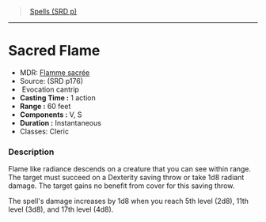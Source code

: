 ﻿---
!SpellItem
Name: Sacred Flame
AltName: '[Flamme sacrée](hd_spells_flamme_sacree.md)'
Type: Evocation
Level: cantrip
CastingTime: 1 action
Range: 60 feet
Components: V, S
Duration: Instantaneous
Classes: Cleric
Family: SpellVO
Source: (SRD p176)
Id: spells_vo.md#sacred-flame
ParentLink: spells_vo.md#spells-srd-p
ParentName: Spells (SRD p)
NameLevel: 1
Attributes:
  Name: Sacred Flame
  Markdown: >+
    # <!--Name-->Sacred Flame<!--/Name-->


    - MDR: <!--AltName-->[Flamme sacrée](hd_spells_flamme_sacree.md)<!--/AltName-->

    - Source: <!--Source-->(SRD p176)<!--/Source-->

    -  <!--Type-->Evocation<!--/Type--> <!--Level-->cantrip<!--/Level-->

    - **Casting Time :** <!--CastingTime-->1 action<!--/CastingTime-->

    - **Range :** <!--Range-->60 feet<!--/Range-->

    - **Components :** <!--Components-->V, S<!--/Components-->

    - **Duration :** <!--Duration-->Instantaneous<!--/Duration-->

    - Classes: <!--Classes-->Cleric<!--/Classes-->


    ### Description


    Flame like radiance descends on a creature that you can see within range. The target must succeed on a Dexterity saving throw or take 1d8 radiant damage. The target gains no benefit from cover for this saving throw.


    The spell's damage increases by 1d8 when you reach 5th level (2d8), 11th level (3d8), and 17th level (4d8).

  AltName: '[Flamme sacrée](hd_spells_flamme_sacree.md)'
  Source: (SRD p176)
  Type: Evocation
  Level: cantrip
  CastingTime: 1 action
  Range: 60 feet
  Components: V, S
  Duration: Instantaneous
  Classes: Cleric
AttributesDictionary: >+
  Name: Sacred Flame

  Markdown: >+

    # <!--Name-->Sacred Flame<!--/Name-->





    - MDR: <!--AltName-->[Flamme sacrée](hd_spells_flamme_sacree.md)<!--/AltName-->



    - Source: <!--Source-->(SRD p176)<!--/Source-->



    -  <!--Type-->Evocation<!--/Type--> <!--Level-->cantrip<!--/Level-->



    - **Casting Time :** <!--CastingTime-->1 action<!--/CastingTime-->



    - **Range :** <!--Range-->60 feet<!--/Range-->



    - **Components :** <!--Components-->V, S<!--/Components-->



    - **Duration :** <!--Duration-->Instantaneous<!--/Duration-->



    - Classes: <!--Classes-->Cleric<!--/Classes-->





    ### Description





    Flame like radiance descends on a creature that you can see within range. The target must succeed on a Dexterity saving throw or take 1d8 radiant damage. The target gains no benefit from cover for this saving throw.





    The spell's damage increases by 1d8 when you reach 5th level (2d8), 11th level (3d8), and 17th level (4d8).



  AltName: '[Flamme sacrée](hd_spells_flamme_sacree.md)'

  Source: (SRD p176)

  Type: Evocation

  Level: cantrip

  CastingTime: 1 action

  Range: 60 feet

  Components: V, S

  Duration: Instantaneous

  Classes: Cleric

---
> [Spells (SRD p)](srd_spells.md)

---

# Sacred Flame

- MDR: [Flamme sacrée](hd_spells_flamme_sacree.md)
- Source: (SRD p176)
-  Evocation cantrip
- **Casting Time :** 1 action
- **Range :** 60 feet
- **Components :** V, S
- **Duration :** Instantaneous
- Classes: Cleric

### Description

Flame like radiance descends on a creature that you can see within range. The target must succeed on a Dexterity saving throw or take 1d8 radiant damage. The target gains no benefit from cover for this saving throw.

The spell's damage increases by 1d8 when you reach 5th level (2d8), 11th level (3d8), and 17th level (4d8).

